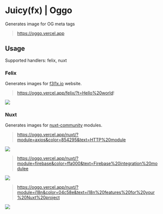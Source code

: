 # Juicy(fx) | Oggo

Generates image for OG meta tags
> https://oggo.vercel.app

## Usage

Supported handlers: felix, nuxt

### Felix

Generates images for [f3l1x.io](https://f3l1x.io) website.

> https://oggo.vercel.app/felix/?t=Hello%20world!

![](https://oggo.vercel.app/felix/?t=Hello%20world!)

### Nuxt

Generates images for [nuxt-community](https://github.com/nuxt-community) modules.

> https://oggo.vercel.app/nuxt/?module=axios&color=854295&text=HTTP%20module

![](https://oggo.vercel.app/nuxt/?module=axios&color=854295&text=HTTP%20module)

> https://oggo.vercel.app/nuxt/?module=firebase&color=ffa000&text=Firebase%20integration%20modulee

![](https://oggo.vercel.app/nuxt/?module=firebase&color=ffa000&text=Firebase%20integration%20modulee)

> https://oggo.vercel.app/nuxt/?module=i18n&color=04c58e&text=i18n%20features%20for%20your%20Nuxt%20project

![](https://oggo.vercel.app/nuxt/?module=i18n&color=04c58e&text=i18n%20features%20for%20your%20Nuxt%20project)
